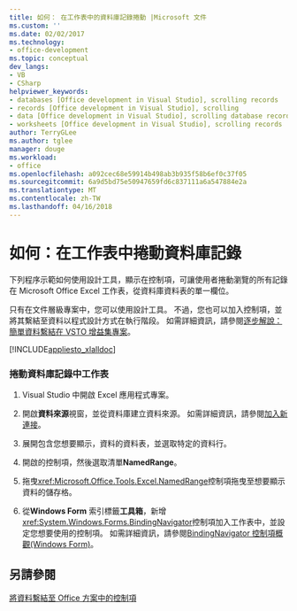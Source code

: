 ```yaml
---
title: 如何： 在工作表中的資料庫記錄捲動 |Microsoft 文件
ms.custom: ''
ms.date: 02/02/2017
ms.technology:
- office-development
ms.topic: conceptual
dev_langs:
- VB
- CSharp
helpviewer_keywords:
- databases [Office development in Visual Studio], scrolling records
- records [Office development in Visual Studio], scrolling
- data [Office development in Visual Studio], scrolling database records
- worksheets [Office development in Visual Studio], scrolling records
author: TerryGLee
ms.author: tglee
manager: douge
ms.workload:
- office
ms.openlocfilehash: a092cec68e59914b498ab3b935f58b6ef0c37f05
ms.sourcegitcommit: 6a9d5bd75e50947659fd6c837111a6a547884e2a
ms.translationtype: MT
ms.contentlocale: zh-TW
ms.lasthandoff: 04/16/2018
---
```

# <a name="how-to-scroll-through-database-records-in-a-worksheet"></a>如何：在工作表中捲動資料庫記錄
  下列程序示範如何使用設計工具，顯示在控制項，可讓使用者捲動瀏覽的所有記錄在 Microsoft Office Excel 工作表，從資料庫資料表的單一欄位。  
  
 只有在文件層級專案中，您可以使用設計工具。 不過，您也可以加入控制項，並將其繫結至資料以程式設計方式在執行階段。 如需詳細資訊，請參閱[逐步解說： 簡單資料繫結在 VSTO 增益集專案](../vsto/walkthrough-simple-data-binding-in-vsto-add-in-project.md)。  
  
 [!INCLUDE[appliesto_xlalldoc](../vsto/includes/appliesto-xlalldoc-md.md)]  
  
### <a name="to-scroll-through-database-records-in-a-worksheet"></a>捲動資料庫記錄中工作表  
  
1.  Visual Studio 中開啟 Excel 應用程式專案。  
  
2.  開啟**資料來源**視窗，並從資料庫建立資料來源。 如需詳細資訊，請參閱[加入新連接](../data-tools/add-new-connections.md)。  
  
3.  展開包含您想要顯示，資料的資料表，並選取特定的資料行。  
  
4.  開啟的控制項，然後選取清單**NamedRange**。  
  
5.  拖曳<xref:Microsoft.Office.Tools.Excel.NamedRange>控制項拖曳至想要顯示資料的儲存格。  
  
6.  從**Windows Form**  索引標籤**工具箱**，新增<xref:System.Windows.Forms.BindingNavigator>控制項加入工作表中，並設定您想要使用的控制項。 如需詳細資訊，請參閱[BindingNavigator 控制項概觀&#40;Windows Form&#41;](/dotnet/framework/winforms/controls/bindingnavigator-control-overview-windows-forms)。  
  
## <a name="see-also"></a>另請參閱  
 [將資料繫結至 Office 方案中的控制項](../vsto/binding-data-to-controls-in-office-solutions.md)  
  
  
